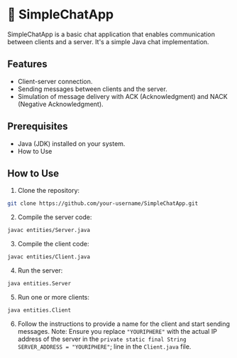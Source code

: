 # 💬 SimpleChatApp

SimpleChatApp is a basic chat application that enables communication between clients and a server. It's a simple Java chat implementation.

## Features
- Client-server connection.
- Sending messages between clients and the server.
- Simulation of message delivery with ACK (Acknowledgment) and NACK (Negative Acknowledgment).

## Prerequisites
- Java (JDK) installed on your system.
- How to Use

## How to Use
1. Clone the repository:
```bash
git clone https://github.com/your-username/SimpleChatApp.git
```

2. Compile the server code:
```bash
javac entities/Server.java
```

3. Compile the client code:
```bash
javac entities/Client.java
```

4. Run the server:
```bash
java entities.Server
```

5. Run one or more clients:
```bash
java entities.Client
```

6. Follow the instructions to provide a name for the client and start sending messages.
Note: Ensure you replace `"YOURIPHERE"` with the actual IP address of the server in the `private static final String SERVER_ADDRESS = "YOURIPHERE"`; line in the `Client.java` file.

